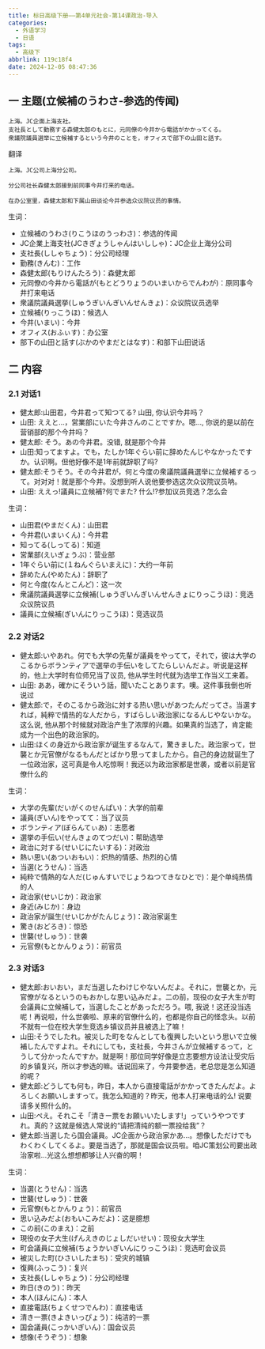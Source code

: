 ```yaml
---
title: 标日高级下册——第4单元社会-第14课政治-导入
categories:
  - 外语学习
  - 日语
tags:
  - 高级下
abbrlink: 119c18f4
date: 2024-12-05 08:47:36
---
```

## 一 主题(立候補のうわさ-参选的传闻)

```
上海。JC企面上海支社。
支社長として勤務する森健太郎のもとに，元同僚の今井から電話がかかってくる。
衆議院議員選举に立候補するという今井のことを，オフィスで部下の山田と話す。
```

<!--more-->

翻译

```
上海。JC公司上海分公司。

分公司社长森健太郎接到前同事今井打来的电话。

在办公室里，森健太郎和下属山田谈论今井参选众议院议员的事情。
```

生词：

* 立候補のうわさ(りこうほのうっわさ)：参选的传闻
* JC企業上海支社(JCきぎょうしゃんはいししゃ)：JC企业上海分公司
* 支社長(ししゃちょう)：分公司经理
* 勤務(きんむ)：工作
* 森健太郎(もりけんたろう)：森健太郎
* 元同僚の今井から電話が(もとどうりょうのいまいからでんわが)：原同事今井打来电话
* 衆議院議員選挙(しゅうぎいんぎいんせんきょ)：众议院议员选举
* 立候補(りっこうほ)：候选人
* 今井(いまい)：今井
* オフィス(おふぃす)：办公室
* 部下の山田と話す(ぶかのやまだとはなす)：和部下山田说话

## 二 内容

### 2.1 对话1

* 健太郎:山田君，今井君って知つてる? 山田, 你认识今井吗？
* 山田: ええと…，営業部にいた今井さんのことですか。嗯..., 你说的是以前在营销部的那个今井吗？
* 健太郎: そう。あの今井君。没错, 就是那个今井
* 山田:知ってますよ。でも，たしか1年ぐらい前に辞めたんじやなかったですか。认识啊。但他好像不是1年前就辞职了吗?
* 健太郎:そうそう。その今井君が，何と今度の衆議院議員選举に立候補するって。对对对！就是那个今井。没想到听人说他要参选这次众议院议员呐。
* 山田: ええっ!議員に立候補?何でまた? 什么!?参加议员竞选？怎么会

生词：

* 山田君(やまだくん)：山田君
* 今井君(いまいくん)：今井君
* 知ってる(しってる)：知道
* 営業部(えいぎょうぶ)：营业部
* 1年ぐらい前に(１ねんぐらいまえに)：大约一年前
* 辞めたん(やめたん)：辞职了
* 何と今度(なんとこんど)：这一次
* 衆議院議員選挙に立候補(しゅうぎいんぎいんせんきょにりっこうほ)：竞选众议院议员
* 議員に立候補(ぎいんにりっこうほ)：竞选议员

### 2.2  对话2

* 健太郎:いやあれ。何でも大学の先輩が議員をやってて，それで，彼は大学のこるからボランティアで選举の手伝いをしてたらしいんだよ。听说是这样的，他上大学时有位师兄当了议员, 他从学生时代就为选举工作当义工来着。
* 山田: ああ，確かにそういう話，聞いたことあります。噢。这件事我倒也听说过
* 健太郎:で，そのこるから政治に対する热い思いがあつたんだってさ。当選すれば，純粹で情热的な人だから，すばらしい政治家になるんじやないかな。这么说, 他从那个时候就对政治产生了浓厚的兴趣。如果真的当选了，肯定能成为一个出色的政治家的。
* 山田:ほくの身近から政治家が诞生するなんて，驚きました。政治家って，世襲とか元官僚がなるもんだとばかり思ってましたから。自己的身边就诞生了一位政治家，这可真是令人吃惊啊！我还以为政治家都是世袭，或者以前是官僚什么的

生词：

* 大学の先輩(だいがくのせんぱい)：大学的前辈
* 議員(ぎいん)をやってて：当了议员
* ボランティア(ぼらんてぃあ)：志愿者
* 選挙の手伝い(せんきょのてつだい)：帮助选举
* 政治に対する(せいじにたいする)：对政治
* 熱い思い(あついおもい)：炽热的情感、热烈的心情
* 当選(とうせん)：当选
* 純粋で情熱的な人だ(じゅんすいでじょうねつてきなひとで)：是个单纯热情的人
* 政治家(せいじか)：政治家
* 身近(みじか)：身边
* 政治家が誕生(せいじかがたんじょう)：政治家诞生
* 驚き(おどろき)：惊恐
* 世襲(せしゅう)：世袭
* 元官僚(もとかんりょう)：前官员

### 2.3 对话3

* 健太郎:おいおい，まだ当選したわけじやないんだよ。それに，世襲とか，元官僚がなるというのもおかしな思い込みだよ。二の前，现役の女子大生が町会議員に立候補して，当選したことがあっただろう。喂, 我说！这还没当选呢！再说啦，什么世袭啦、原来的官僚什么的，也都是你自己的怪念头。以前不就有一位在校大学生竞选乡镇议员并且被选上了嘛！
* 山田:そうでしたれ。被災した町をなんとしても復興したいという思いで立候補したんですよれ。それにしても，支社長，今井さんが立候補するって，とうして分かったんですか。就是啊！那位同学好像是立志要想方设法让受灾后的乡镇复兴，所以才参选的嘛。话说回来了，今井要参选，老总您是怎么知道的呢？
* 健太郎:どうしても何も，昨日，本人から直接電話がかかってきたんだよ。よろしくお願いしますって。我怎么知道的？昨天，他本人打来电话的么! 说要请多关照什么的。
* 山田:ペえ。それこそ「清きー票をお願いいたします!」っていうやつですれ。真的？这就是候选人常说的“请把清纯的额一票投给我”？
* 健太郎:当選したら国会議員。JC企面から政治家かあ…。想像しただけでもわくわくしてくるよ。要是当选了，那就是国会议员啦。咱JC策划公司要出政治家啦...光这么想想都够让人兴奋的啊！

生词：

* 当選(とうせん)：当选
* 世襲(せしゅう)：世袭
* 元官僚(もとかんりょう)：前官员
* 思い込みだよ(おもいこみだよ)：这是臆想
* この前(このまえ)：之前
* 現役の女子大生(げんえきのじょしだいせい)：现役女大学生
* 町会議員に立候補(ちょうかいぎいんにりっこうほ)：竞选町会议员
* 被災した町(ひさいしたまち)：受灾的城镇
* 復興(ふっこう)：复兴
* 支社長(ししゃちょう)：分公司经理
* 昨日(きのう)：昨天
* 本人(ほんにん)：本人
* 直接電話(ちょくせつでんわ)：直接电话
* 清き一票(きよきいっぴょう)：纯洁的一票
* 国会議員(こっかいぎいん)：国会议员
* 想像(そうぞう)：想象